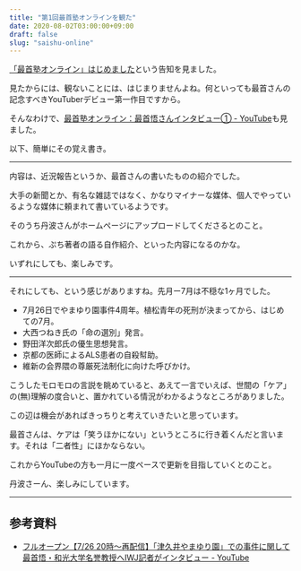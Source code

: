 ```yaml
---
title: "第1回最首塾オンラインを観た"
date: 2020-08-02T03:00:00+09:00
draft: false
slug: "saishu-online"
---
```


[「最首塾オンライン」はじめました](https://saishjuku.hatenablog.com/entry/2020/07/31/181107)という告知を見ました。

見たからには、観ないことには、はじまりませんよね。何といっても最首さんの記念すべきYouTuberデビュー第一作目ですから。

そんなわけで、[最首塾オンライン：最首悟さんインタビュー① - YouTube](https://www.youtube.com/watch?v=FDojXlRYbZI)も見ました。

以下、簡単にその覚え書き。

---

内容は、近況報告というか、最首さんの書いたものの紹介でした。

大手の新聞とか、有名な雑誌ではなく、かなりマイナーな媒体、個人でやっているような媒体に頼まれて書いているようです。

そのうち丹波さんがホームページにアップロードしてくださるとのこと。

これから、ぷち著者の語る自作紹介、といった内容になるのかな。

いずれにしても、楽しみです。

---

それにしても、という感じがありますね。先月ー7月は不穏な1ヶ月でした。

- 7月26日でやまゆり園事件4周年。植松青年の死刑が決まってから、はじめての7月。
- 大西つねき氏の「命の選別」発言。
- 野田洋次郎氏の優生思想発言。
- 京都の医師によるALS患者の自殺幇助。
- 維新の会界隈の尊厳死法制化に向けた呼びかけ。

こうしたモロモロの言説を眺めていると、あえて一言でいえば、世間の「ケア」の(無)理解の度合いと、置かれている情況がわかるようなところがありました。

この辺は機会があればきっちりと考えていきたいと思っています。

最首さんは、ケアは「笑うほかにない」というところに行き着くんだと言います。それは「二者性」にほかならない。

これからYouTubeの方も一月に一度ペースで更新を目指していくとのこと。

丹波さーん、楽しみにしています。

---

## 参考資料

- [フルオープン【7/26 20時～再配信】「津久井やまゆり園」での事件に関して最首悟・和光大学名誉教授へIWJ記者がインタビュー - YouTube](https://www.youtube.com/watch?v=GwY-x1dSrNI&t=1745s)
